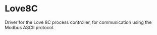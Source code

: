 # Love8C
Driver for the Love 8C process controller, for communication using the Modbus ASCII protocol.
